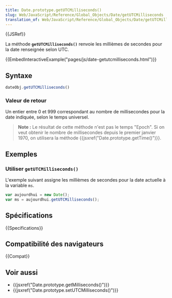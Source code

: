 ```yaml
---
title: Date.prototype.getUTCMilliseconds()
slug: Web/JavaScript/Reference/Global_Objects/Date/getUTCMilliseconds
translation_of: Web/JavaScript/Reference/Global_Objects/Date/getUTCMilliseconds
---
```


{{JSRef}}

La méthode **`getUTCMilliseconds()`** renvoie les millièmes de secondes pour la date renseignée selon UTC.

{{EmbedInteractiveExample("pages/js/date-getutcmilliseconds.html")}}

## Syntaxe

```js
dateObj.getUTCMilliseconds()
```

### Valeur de retour

Un entier entre 0 et 999 correspondant au nombre de millisecondes pour la date indiquée, selon le temps universel.

> **Note :** Le résultat de cette méthode n'est pas le temps "Epoch". Si on veut obtenir le nombre de millisecondes depuis le premier janvier 1970, on utilisera la méthode {{jsxref("Date.prototype.getTime()")}}.

## Exemples

### Utiliser `getUTCMilliseconds()`

L'exemple suivant assigne les millièmes de secondes pour la date actuelle à la variable `ms`.

```js
var aujourdhui = new Date();
var ms = aujourdhui.getUTCMilliseconds();
```

## Spécifications

{{Specifications}}

## Compatibilité des navigateurs

{{Compat}}

## Voir aussi

- {{jsxref("Date.prototype.getMilliseconds()")}}
- {{jsxref("Date.prototype.setUTCMilliseconds()")}}
